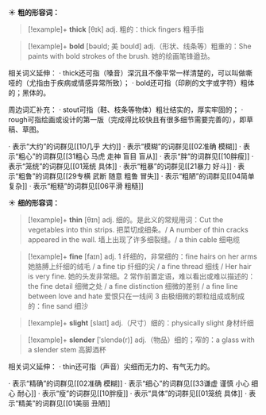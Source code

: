 ☀ <span class="category">**粗的形容词：**</span>
>[!example]+ <span class="vocabulary">**thick**</span> [θɪk] 
> <span class="definition">adj. 粗的：</span>thick fingers 粗手指
           
>[!example]+ <span class="vocabulary">**bold**</span> [bəʊld; 美 boʊld]
> <span class="definition">adj.（形状、线条等）粗重的：</span>She paints with bold strokes of the brush. 她的绘画笔锋遒劲。

相关词义延伸：
· thick还可指（嗓音）深沉且不像平常一样清楚的，可以叫做嘶哑的（尤指由于疾病或情感异常所致）；
· bold还可指（印刷的文字或字符）粗体的；黑体的。

周边词汇补充：
· stout可指（鞋、枝条等物体）粗壮结实的，厚实牢固的；
· rough可指绘画或设计的第一版（完成得比较快且有很多细节需要完善的），即草稿、草图。

· 表示“大约”的词群见[[10几乎 大约]]
· 表示“模糊”的词群见[[02准确 模糊]]
· 表示“粗心”的词群见[[31粗心 马虎 走神 盲目 盲从]]
· 表示“胖”的词群见[[10胖瘦]]
· 表示“笼统”的词群见[[01笼统 具体]]
· 表示“粗暴”的词群见[[21暴力 好斗]]
· 表示“粗鲁”的词群见[[29专横 武断 随意 粗鲁 冒失]]
· 表示“粗陋”的词群见[[04简单 复杂]]
· 表示“粗糙”的词群见[[06平滑 粗糙]]

☀ <span class="category">**细的形容词：**</span>
>[!example]+ <span class="vocabulary">**thin**</span> [θɪn] 
> <span class="definition">adj. 细的。是此义的常规用词：</span>Cut the vegetables into thin strips. 把菜切成细条。/ A number of thin cracks appeared in the wall. 墙上出现了许多细裂缝。/ a thin cable 细电缆

>[!example]+ <span class="vocabulary">**fine**</span> [faɪn] 
> <span class="definition">adj. 1 纤细的，非常细的：</span>fine hairs on her arms 她胳膊上纤细的绒毛 / a fine tip 纤细的尖 / a fine thread 细线 / Her hair is very fine. 她的头发非常细。<span class="definition">2 常作前置定语，难以看出或难以描述的：</span>the fine detail 细微之处 / a fine distinction 细微的差别 / a fine line between love and hate 爱恨只在一线间 <span class="definition">3 由极细微的颗粒组成或制成的：</span>fine sand 细沙

>[!example]+ <span class="vocabulary">**slight**</span> [slaɪt] 
> <span class="definition">adj.（尺寸）细的：</span>physically slight 身材纤细
           
>[!example]+ <span class="vocabulary">**slender**</span> [ˈslendə(r)]
> <span class="definition">adj.（物品）细的；窄的：</span>a glass with a slender stem 高脚酒杯

相关词义延伸：
· thin还可指（声音）尖细而无力的、有气无力的。

· 表示“精确”的词群见[[02准确 模糊]]
· 表示“细心”的词群见[[33谦虚 谨慎 小心 细心 耐心]]
· 表示“瘦”的词群见[[10胖瘦]]
· 表示“具体”的词群见[[01笼统 具体]]
· 表示“精美”的词群见[[01美丽 丑陋]]
